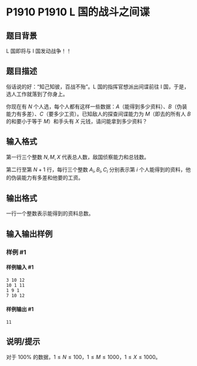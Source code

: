 # P1910 P1910 L 国的战斗之间谍

## 题目背景

L 国即将与 I 国发动战争！！

## 题目描述

俗话说的好：“知己知彼，百战不殆”。L 国的指挥官想派出间谍前往 I 国，于是，选人工作就落到了你身上。

你现在有 $N$ 个人选，每个人都有这样一些数据：$A$（能得到多少资料）、$B$（伪装能力有多差）、$C$（要多少工资）。已知敌人的探查间谍能力为 $M$（即去的所有人 $B$ 的和要小于等于 $M$）和手头有 $X$ 元钱，请问能拿到多少资料？

## 输入格式

第一行三个整数 $N, M, X$ 代表总人数，敌国侦察能力和总钱数。

第二行至第 $N + 1$ 行，每行三个整数 $A_i, B_i, C_i$ 分别表示第 $i$ 个人能得到的资料，他的伪装能力有多差和他要的工资。

## 输出格式

一行一个整数表示能得到的资料总数。

## 输入输出样例

### 样例 #1

#### 样例输入 #1

```
3 10 12
10 1 11
1 9 1
7 10 12
```

#### 样例输出 #1

```
11
```

## 说明/提示

对于 $100\%$ 的数据，$1\le N\le 100$，$1\le M\le 1000$，$1\leq X\leq 1000$。
